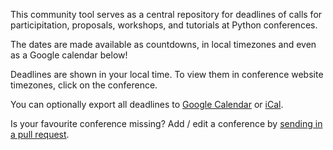 This community tool serves as a central repository for deadlines of calls for participitation, proposals, workshops, and tutorials at Python conferences.

The dates are made available as countdowns, in local timezones and even as a Google calendar below!

Deadlines are shown in <span class="local-timezone">your local</span> time. To view them in conference website timezones, click on the conference.

You can optionally export all deadlines to
<a href="https://calendar.google.com/calendar/r?cid={{ site.url }}/{{ site.github_repo }}.ics">Google Calendar</a> or
<a href="{{ site.baseurl }}/{{ site.github_repo }}.ics">iCal</a>.

Is your favourite conference missing?
Add / edit a conference by <a target="_blank" href="https://github.com/{{ site.github_username }}/{{ site.github_repo }}">sending in a pull request</a>.
